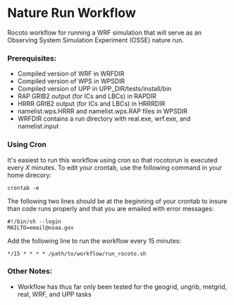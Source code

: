 # Nature Run Workflow

Rocoto workflow for running a WRF simulation that will serve as an Observing System Simulation Experiment (OSSE) nature run.

### Prerequisites:

- Compiled version of WRF in WRFDIR
- Compiled version of WPS in WPSDIR
- Compiled version of UPP in UPP_DIR/tests/install/bin
- RAP GRIB2 output (for ICs and LBCs) in RAPDIR
- HRRR GRIB2 output (for ICs and LBCs) in HRRRDIR
- namelist.wps.HRRR and namelist.wps.RAP files in WPSDIR
- WRFDIR contains a run directory with real.exe, wrf.exe, and namelist.input

### Using Cron

It's easiest to run this workflow using cron so that rocotorun is executed every _X_ minutes. To
edit your crontab, use the following command in your home direcory:

`crontab -e`

The following two lines should be at the beginning of your crontab to insure than code runs properly 
and that you are emailed with error messages:

```
#!/bin/sh --login
MAILTO=email@noaa.gov
```

Add the following line to run the workflow every 15 minutes:

`*/15 * * * * /path/to/workflow/run_rocoto.sh`

### Other Notes:

- Workflow has thus far only been tested for the geogrid, ungrib, metgrid, real, WRF, and UPP tasks
